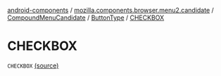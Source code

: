 [android-components](../../../index.md) / [mozilla.components.browser.menu2.candidate](../../index.md) / [CompoundMenuCandidate](../index.md) / [ButtonType](index.md) / [CHECKBOX](./-c-h-e-c-k-b-o-x.md)

# CHECKBOX

`CHECKBOX` [(source)](https://github.com/mozilla-mobile/android-components/blob/master/components/browser/menu2/src/main/java/mozilla/components/browser/menu2/candidate/MenuCandidate.kt#L76)